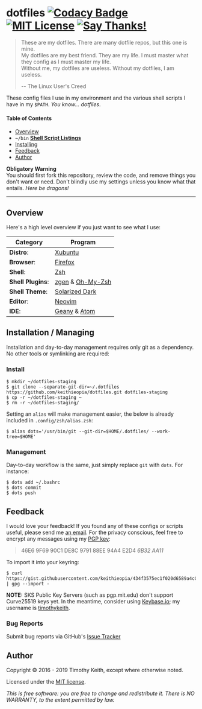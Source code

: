 # dotfiles [ ![Codacy Badge](https://api.codacy.com/project/badge/Grade/45075b8bb6664b8c82e1b5d1f707fe7c)](https://www.codacy.com/app/timothykeith/dotfiles) [![MIT License](https://img.shields.io/github/license/keithieopia/dotfiles.svg)](https://github.com/keithieopia/dotfiles/blob/master/LICENSE) [![Say Thanks!](https://img.shields.io/badge/Say%20Thanks-!-1EAEDB.svg)](https://saythanks.io/to/keithieopia)

> These are my dotfiles. There are many dotfile repos, but this one is mine.  
> My dotfiles are my best friend. They are my life. I must master what
> they config as I must master my life.  
> Without me, my dotfiles are useless. Without my dotfiles, I am useless.
>
> -- The Linux User's Creed

These config files I use in my environment and the various shell scripts
I have in my `$PATH`. *You know... dotfiles*.

#### Table of Contents
- [Overview](#overview)
- `~/bin` **[Shell Script Listings](https://github.com/keithieopia/dotfiles/tree/master/bin/bin#dotfiles-bin)**
- [Installing](#install)
- [Feedback](#feedback)
- [Author](#author)

**Obligatory Warning**  
You should first fork this repository, review the code, and remove
things you don't want or need. Don't blindly use my settings unless you
know what that entails. *Here be dragons!*

---

## Overview
<a name="overview"></a>
Here's a high level overview if you just want to see what I use:

| Category           | Program                                                                     |
| ------------------ | --------------------------------------------------------------------------- |
| **Distro**:        | [Xubuntu](https://xubuntu.org/)                                             |
| **Browser**:       | [Firefox](https://www.mozilla.org/en-US/firefox/new/)                       |
| **Shell**:         | [Zsh](http://zsh.sourceforge.net/)                                          |
| **Shell Plugins**: | [zgen](https://github.com/tarjoilija/zgen) & [Oh-My-Zsh](http://ohmyz.sh/)  |
| **Shell Theme**:   | [Solarized Dark](https://ethanschoonover.com/solarized/)                    |
| **Editor**:        | [Neovim](https://neovim.io/)                                                |
| **IDE**:           | [Geany](https://www.geany.org/) & [Atom](https://atom.io/)                  |

## Installation / Managing
<a name="install"></a>

Installation and day-to-day management requires only git as a dependency. No
other tools or symlinking are required:


### Install

```console
$ mkdir ~/dotfiles-staging  
$ git clone --separate-git-dir=~/.dotfiles https://github.com/keithieopia/dotfiles.git dotfiles-staging
$ cp -r ~/dotfiles-staging ~
$ rm -r ~/dotfiles-staging/
```

Setting an `alias` will make management easier, the below is already included in
`.config/zsh/alias.zsh`:

```console
$ alias dots='/usr/bin/git --git-dir=$HOME/.dotfiles/ --work-tree=$HOME'
```
### Management

Day-to-day workflow is the same, just simply replace `git` with `dots`. For instance:

```console
$ dots add ~/.bashrc
$ dots commit
$ dots push
```

## Feedback
I would love your feedback! If you found any of these configs or scripts
useful, please send me [an email](mailto:timothykeith@gmail.com). For
the privacy conscious, feel free to encrypt any messages using my
[PGP key](https://gist.githubusercontent.com/keithieopia/434f3575ec1f020d6589a4c01dc0847e/raw/2e0749f2966ff501ee28797a926229c081f7e652/timothykeith.pub.asc):

> 46E6 9F69 90C1 DE8C 9791 88EE 94A4 E2D4 *6B32 AA11*

To import it into your keyring:
```console
$ curl https://gist.githubusercontent.com/keithieopia/434f3575ec1f020d6589a4c01dc0847e/raw/2e0749f2966ff501ee28797a926229c081f7e652/timothykeith.pub.asc | gpg --import -
```

**NOTE:** SKS Public Key Servers (such as pgp.mit.edu) don't support
Curve25519 keys yet. In the meantime, consider using
[Keybase.io](https://keybase.io/); my username is [timothykeith](https://keybase.io/timothykeith).


### Bug Reports
Submit bug reports via GitHub's [Issue Tracker](https://github.com/keithieopia/dotfiles/issues)


## Author
Copyright &copy; 2016 - 2019 Timothy Keith, except where otherwise noted.

Licensed under the [MIT license](https://github.com/keithieopia/dotfiles/blob/master/LICENSE).

*This is free software: you are free to change and redistribute it.
There is NO WARRANTY, to the extent permitted by law.*
